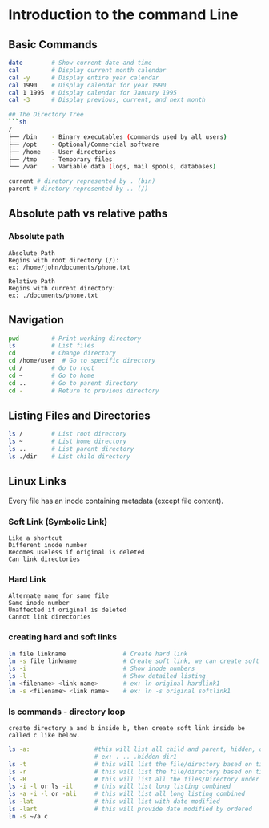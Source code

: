 # Introduction to the command Line
## Basic Commands
```bash
date        # Show current date and time
cal         # Display current month calendar
cal -y      # Display entire year calendar
cal 1990    # Display calendar for year 1990
cal 1 1995  # Display calendar for January 1995
cal -3      # Display previous, current, and next month

## The Directory Tree
```sh
/
├── /bin    - Binary executables (commands used by all users)
├── /opt    - Optional/Commercial software
├── /home   - User directories
├── /tmp    - Temporary files
└── /var    - Variable data (logs, mail spools, databases)

current # diretory represented by . (bin)
parent # diretory represented by .. (/)
```

## Absolute path vs relative paths
### Absolute path

    Absolute Path
    Begins with root directory (/):
    ex: /home/john/documents/phone.txt

    Relative Path
    Begins with current directory:
    ex: ./documents/phone.txt


## Navigation
```bash
pwd         # Print working directory
ls          # List files
cd          # Change directory
cd /home/user  # Go to specific directory
cd /        # Go to root
cd ~        # Go to home
cd ..       # Go to parent directory
cd -        # Return to previous directory
```
## Listing Files and Directories
```bash
ls /        # List root directory
ls ~        # List home directory
ls ..       # List parent directory
ls ./dir    # List child directory
```

## Linux Links
Every file has an inode containing metadata (except file content).

### Soft Link (Symbolic Link)
    Like a shortcut
    Different inode number
    Becomes useless if original is deleted
    Can link directories

### Hard Link
    Alternate name for same file
    Same inode number
    Unaffected if original is deleted
    Cannot link directories

### creating hard and soft links
```bash
ln file linkname                # Create hard link
ln -s file linkname             # Create soft link, we can create soft link for directory, but not for hard link.
ls -i                           # Show inode numbers
ls -l                           # Show detailed listing
ln <filename> <link name>       # ex: ln original hardlink1
ln -s <filename> <link name>    # ex: ln -s original softlink1
```

### ls commands - directory loop
    create directory a and b inside b, then create soft link inside be called c like below.
```bash
ls -a:                  #this will list all child and parent, hidden, directories, file.
                        # ex: . .. .hidden dir1
ls -t                   # this will list the file/directory based on time created order.
ls -r                   # this will list the file/directory based on time created order reverse.
ls -R                   # this will list all the files/Directory under all files and directory recursivly
ls -i -l or ls -il      # this will list long listing combined
ls -a -i -l or -ali     # this will list all long listing combined
ls -lat                 # this will list with date modified
ls -lart                # this will provide date modified by ordered
ln -s ~/a c
```